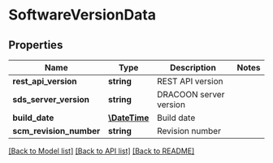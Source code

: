 # SoftwareVersionData

## Properties
Name | Type | Description | Notes
------------ | ------------- | ------------- | -------------
**rest_api_version** | **string** | REST API version | 
**sds_server_version** | **string** | DRACOON server version | 
**build_date** | [**\DateTime**](\DateTime.md) | Build date | 
**scm_revision_number** | **string** | Revision number | 

[[Back to Model list]](../README.md#documentation-for-models) [[Back to API list]](../README.md#documentation-for-api-endpoints) [[Back to README]](../README.md)


